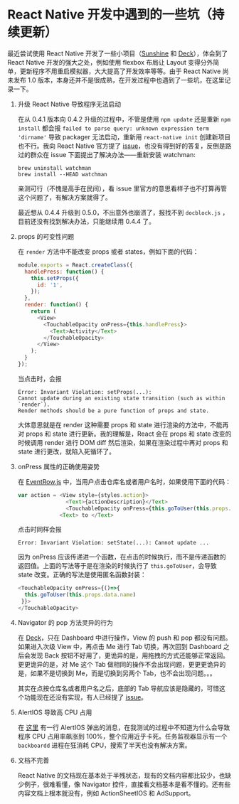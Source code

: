 React Native 开发中遇到的一些坑（持续更新）
=====================================

最近尝试使用 React Native 开发了一些小项目（[Sunshine](https://github.com/skyline75489/Sunshine-React-Native) 和 [Deck](https://github.com/skyline75489/Deck)），体会到了 React Native 开发的强大之处，例如使用 flexbox 布局让 Layout 变得分外简单，更新程序不用重启模拟器，大大提高了开发效率等等。由于 React Native 尚未发布 1.0 版本，本身还并不是很成熟，在开发过程中也遇到了一些坑，在这里记录一下。

1. 升级 React Native 导致程序无法启动
    
    在从 0.4.1 版本向 0.4.2 升级的过程中，不管是使用 `npm update` 还是重新 `npm install` 都会报 `failed to parse query: unknown expression term 'dirname'` 导致 packager 无法启动，重新用 `react-native init` 创建新项目也不行。我向 React Native 官方提了 [issue](https://github.com/facebook/react-native/issues/1213)，也没有得到好的答复，反倒是路过的群众在 issue 下面提出了解决办法——重新安装 watchman:
       
    ```nohighlight
    brew uninstall watchman
    brew install --HEAD watchman
    ```
   
    亲测可行（不愧是高手在民间），看 issue 里官方的意思看样子也不打算再管这个问题了，有解决方案就得了。
   
    最近想从 0.4.4 升级到 0.5.0，不出意外也崩溃了，报找不到 `docblock.js` ，目前还没有找到解决办法，只能继续用 0.4.4 了。
   
2. props 的可变性问题

    在 `render` 方法中不能改变 props 或者 states，例如下面的代码：
    
    ```javascript
    module.exports = React.createClass({
	  handlePress: function() {
	    this.setProps({
	      id: '1',
	    });
	  }, 
	  render: function() {
	    return (
          <View>
            <TouchableOpacity onPress={this.handlePress}>
              <Text>Activity</Text>
            </TouchableOpacity>
          </View>
	    );
	  }
	});
	```

    当点击时，会报
    
    ```nohighlight   
    Error: Invariant Violation: setProps(...): 
    Cannot update during an existing state transition (such as within `render`). 
    Render methods should be a pure function of props and state.
    ```

    大体意思就是在 render 这种需要 props 和 state 进行渲染的方法中，不能再对 props 和 state 进行更新。我的理解是，React 会在 props 和 state 改变的时候调用 render 进行 DOM diff 然后渲染，如果在渲染过程中再对 props 和 state 进行更改，就陷入死循环了。
    
    
3. onPress 属性的正确使用姿势
    
    在 [EventRow.js](https://github.com/skyline75489/Deck/blob/master/App/Components/EventRow.js#L50) 中，当用户点击仓库名或者用户名时，如果使用下面的代码：
    
    ```javascript
    var action = <View style={styles.action}>
                   <Text>{actionDescription}</Text>
                   <TouchableOpacity onPress={this.goToUser(this.props.data.name)}><Text>data.payload.member.login</Text></TouchableOpacity>
                 <Text> to </Text>
    ```
    
    点击时同样会报
    
    ```nohighlight
    Error: Invariant Violation: setState(...): Cannot update ...
    ```
    
    因为 onPress 应该传递进一个函数，在点击的时候执行，而不是传递函数的返回值。上面的写法等于是在渲染的时候执行了 `this.goToUser`，会导致 state 改变。正确的写法是使用匿名函数封装：
    
    ```javascript
    <TouchableOpacity onPress={()=>{
      this.goToUser(this.props.data.name)
     }}>
    </TouchableOpacity>
    ```
    
    
    
4. Navigator 的 pop 方法灵异的行为

    在 [Deck](https://github.com/skyline75489/Deck)，只在 Dashboard 中进行操作，View 的 push 和 pop 都没有问题。如果进入次级 View 中，再点击 Me 进行 Tab 切换，再次回到 Dashboard 之后会发现 Back 按钮不好用了，更诡异的是，用拖拽的方式还能够正常返回。更更诡异的是，对 Me 这个 Tab 做相同的操作不会出现问题，更更更诡异的是，如果不是切换到 Me，而是切换到另两个 Tab，也不会出现问题。。。
    
    其实在点按仓库名或者用户名之后，底部的 Tab 导航应该是隐藏的，可惜这个功能现在还没有实现，有人已经提了 [issue](https://github.com/facebook/react-native/issues/1489)。
    
5. AlertIOS 导致高 CPU 占用

    在 [这里](https://github.com/skyline75489/Deck/blob/master/App/Components/RepoDetail.js#L197) 有一行 AlertIOS 弹出的消息，在我测试的过程中不知道为什么会导致程序 CPU 占用率飙涨到 100%，整个应用近乎卡死。任务监视器显示有一个 `backboardd` 进程在狂消耗 CPU，搜索了半天也没有解决方案。
    
6. 文档不完善

    React Native 的文档现在基本处于半残状态，现有的文档内容都比较少，也缺少例子，很难看懂，像 Navigator 控件，直接看文档基本是看不懂的。还有些内容文档上根本就没有，例如 ActionSheetIOS 和 AdSupport。